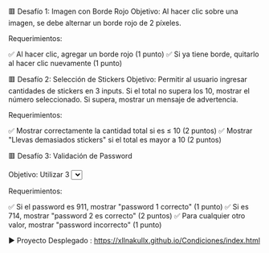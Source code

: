    🟥 Desafío 1: Imagen con Borde Rojo
Objetivo:
Al hacer clic sobre una imagen, se debe alternar un borde rojo de 2 píxeles.

Requerimientos:

✅ Al hacer clic, agregar un borde rojo (1 punto)
✅ Si ya tiene borde, quitarlo al hacer clic nuevamente (1 punto)

   🟥  Desafío 2: Selección de Stickers
Objetivo:
Permitir al usuario ingresar cantidades de stickers en 3 inputs. Si el total no supera los 10, mostrar el número seleccionado. Si supera, mostrar un mensaje de advertencia.

Requerimientos:

✅ Mostrar correctamente la cantidad total si es ≤ 10 (2 puntos)
✅ Mostrar "Llevas demasiados stickers" si el total es mayor a 10 (2 puntos)

   🟥  Desafío 3: Validación de Password
   
Objetivo:
Utilizar 3 <select> con dígitos del 1 al 9. Al presionar el botón "Ingresar", validar si la combinación es una de las claves correctas.


Requerimientos:

✅ Si el password es 911, mostrar "password 1 correcto" (1 punto)
✅ Si es 714, mostrar "password 2 es correcto" (2 puntos)
✅ Para cualquier otro valor, mostrar "password incorrecto" (1 punto)



▶️ Proyecto Desplegado : https://xllnakullx.github.io/Condiciones/index.html
